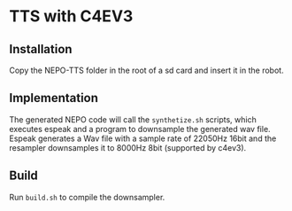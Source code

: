 # TTS with C4EV3

## Installation

Copy the NEPO-TTS folder in the root of a sd card and insert it in the robot.

## Implementation

The generated NEPO code will call the `synthetize.sh` scripts, which executes espeak and a program to downsample the generated wav file.
Espeak generates a Wav file with a sample rate of 22050Hz 16bit and the resampler downsamples it to 8000Hz 8bit (supported by c4ev3).

## Build
Run `build.sh` to compile the downsampler.

